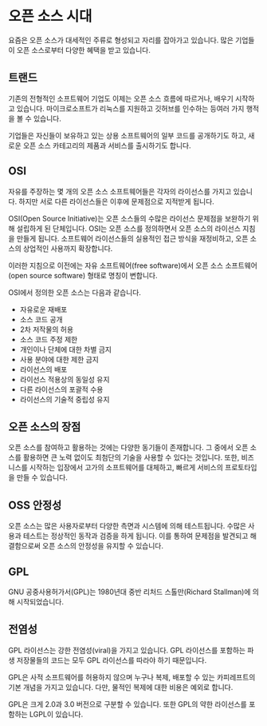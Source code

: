 # 오픈 소스 시대
요즘은 오픈 소스가 대세적인 주류로 형성되고 자리를 잡아가고 있습니다. 많은 기업들이 오픈 소스로부터 다양한 혜택을 받고 있습니다.

## 트랜드
기존의 전형적인 소프트웨어 기업도 이제는 오픈 소스 흐름에 따르거나, 배우기 시작하고 있습니다. 마이크로소프트가 리눅스를 지원하고 깃허브를 인수하는 등여러 가지 행적을 볼 수 있습니다.

기업들은 자신들이 보유하고 있는 상용 소프트웨어의 일부 코드를 공개하기도 하고, 새로운 오픈 소스 카테고리의 제품과 서비스를 출시하기도 합니다.

## OSI
자유를 주장하는 몇 개의 오픈 소스 소프트웨어들은 각자의 라이선스를 가지고 있습니다. 하지만 서로 다른 라이선스들은 이후에 문제점으로 지적받게 됩니다. 

OSI(Open Source Initiative)는 오픈 소스들의 수많은 라이선스 문제점을 보완하기 위해 설립하게 된 단체입니다. OSI는 오픈 소스를 정의하면서 오픈 소스의 라이선스 지침을 만들게 됩니다. 소프트웨어 라이선스들의 실용적인 접근 방식을 재정비하고, 오픈 소스의 상업적인 사용까지 확장합니다.

이러한 지침으로 이전에는 자유 소프트웨어(free software)에서 오픈 소스 소프트웨어(open source software) 형태로 명칭이 변합니다.

OSI에서 정의한 오픈 소스는 다음과 같습니다.
* 자유로운 재배포
* 소스 코드 공개
* 2차 저작물의 허용
* 소스 코드 주정 제한
* 개인이나 단체에 대한 차별 금지
* 사용 분야에 대한 제한 금지
* 라이선스의 배포
* 라이선스 적용상의 동일성 유지
* 다른 라이선스의 포괄적 수용
* 라이선스의 기술적 중립성 유지

## 오픈 소스의 장점
오픈 소스를 참여하고 활용하는 것에는 다양한 동기들이 존재합니다. 그 중에서 오픈 소스를 활용하면 큰 노력 없이도 최첨단의 기술을 사용할 수 있다는 것입니다. 또한, 비즈니스를 시작하는 입장에서 고가의 소프트웨어를 대체하고, 빠르게 서비스의 프로토타입을 만들 수 있습니다.

## OSS 안정성
오픈 소스는 많은 사용자로부터 다양한 측면과 시스템에 의해 테스트됩니다. 수많은 사용과 테스트는 정상적인 동작과 검증을 하게 됩니다. 이를 통하여 문제점을 발견되고 해결함으로써 오픈 소스의 안정성을 유지할 수 있습니다.

## GPL
GNU 공중사용허가서(GPL)는 1980년대 중반 리처드 스톨만(Richard Stallman)에 의해 시작되었습니다.

## 전염성
GPL 라이선스는 강한 전염성(viral)을 가지고 있습니다. GPL 라이선스를 포함하는 파생 저장물들의 코드는 모두 GPL 라이선스를 따라야 하기 때문입니다.

GPL은 사적 소프트웨어를 허용하지 않으며 누구나 복제, 배포할 수 있는 카피레프트의 기본 개념을 가지고 있습니다. 다만, 물적인 복제에 대한 비용은 예외로 합니다.

GPL은 크게 2.0과 3.0 버전으로 구분할 수 있습니다. 또한 GPL의 약한 라이선스를 포함하는 LGPL이 있습니다.
